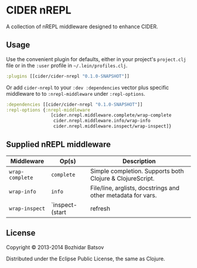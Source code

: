 # CIDER nREPL

A collection of nREPL middleware designed to enhance CIDER.

## Usage

Use the convenient plugin for defaults, either in your project's
`project.clj` file or in the `:user` profile in
`~/.lein/profiles.clj`.

```clojure
:plugins [[cider/cider-nrepl "0.1.0-SNAPSHOT"]]
```

Or add `cider-nrepl` to your `:dev :dependencies` vector plus specific
middleware to to `:nrepl-middleware` under `:repl-options`.

```clojure
:dependencies [[cider/cider-nrepl "0.1.0-SNAPSHOT"]]
:repl-options {:nrepl-middleware
                 [cider.nrepl.middleware.complete/wrap-complete
                  cider.nrepl.middleware.info/wrap-info
                  cider.nrepl.middleware.inspect/wrap-inspect]}
```

## Supplied nREPL middleware

Middleware        | Op(s)      | Description
------------------|------------|---------------------------------------------------------
`wrap-complete`   | `complete` | Simple completion. Supports both Clojure & ClojureScript.
`wrap-info`       | `info`     | File/line, arglists, docstrings and other metadata for vars.
`wrap-inspect`    |`inspect-(start|refresh|pop|push|reset)` | Inspect a Clojure expression.

## License

Copyright © 2013-2014 Bozhidar Batsov

Distributed under the Eclipse Public License, the same as Clojure.

